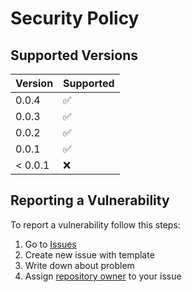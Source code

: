 # Security Policy

## Supported Versions

| Version | Supported          |
|---------|--------------------|
| 0.0.4   | :white_check_mark: |
| 0.0.3   | :white_check_mark: |
| 0.0.2   | :white_check_mark: |
| 0.0.1   | :white_check_mark: |
| < 0.0.1 | :x:                |

## Reporting a Vulnerability

To report a vulnerability follow this steps:
1. Go to [Issues](https://github.com/stbestichhh/stutils/issues)
2. Create new issue with template
3. Write down about problem
4. Assign [repository owner](https://github.com/stbestichhh) to your issue
